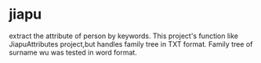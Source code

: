 # jiapu
extract the attribute of person by keywords.
This project's function like JiapuAttributes project,but handles family tree in TXT format.
Family tree of surname wu was tested in word format.
